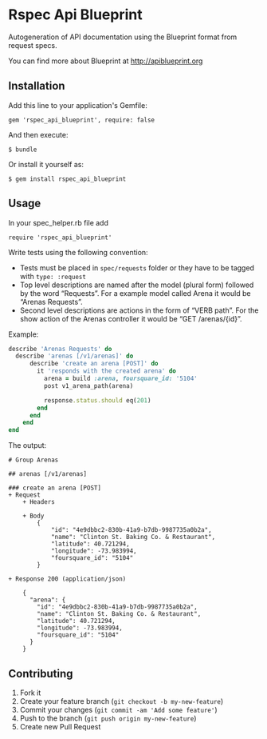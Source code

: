 # Rspec Api Blueprint

Autogeneration of API documentation using the Blueprint format from request specs.

You can find more about Blueprint at http://apiblueprint.org

## Installation

Add this line to your application's Gemfile:

    gem 'rspec_api_blueprint', require: false

And then execute:

    $ bundle

Or install it yourself as:

    $ gem install rspec_api_blueprint

## Usage

In your spec_helper.rb file add

    require 'rspec_api_blueprint'

Write tests using the following convention:

- Tests must be placed in `spec/requests` folder or they have to be tagged with `type: :request`
- Top level descriptions are named after the model (plural form) followed by the word “Requests”. For a example model called Arena it would be “Arenas Requests”.
- Second level descriptions are actions in the form of “VERB path”. For the show action of the Arenas controller it would be “GET /arenas/{id}”.

Example:

```ruby
describe 'Arenas Requests' do
  describe 'arenas [/v1/arenas]' do
      describe 'create an arena [POST]' do
        it 'responds with the created arena' do
          arena = build :arena, foursquare_id: '5104'
          post v1_arena_path(arena)

          response.status.should eq(201)
        end
      end
    end
end
```

The output:

    # Group Arenas
    
    ## arenas [/v1/arenas]
    
    ### create an arena [POST]
    + Request
        + Headers
            
        + Body
            {
                "id": "4e9dbbc2-830b-41a9-b7db-9987735a0b2a",
                "name": "Clinton St. Baking Co. & Restaurant",
                "latitude": 40.721294,
                "longitude": -73.983994,
                "foursquare_id": "5104"
            }

    + Response 200 (application/json)

        {
          "arena": {
            "id": "4e9dbbc2-830b-41a9-b7db-9987735a0b2a",
            "name": "Clinton St. Baking Co. & Restaurant",
            "latitude": 40.721294,
            "longitude": -73.983994,
            "foursquare_id": "5104"
          }
        }


## Contributing

1. Fork it
2. Create your feature branch (`git checkout -b my-new-feature`)
3. Commit your changes (`git commit -am 'Add some feature'`)
4. Push to the branch (`git push origin my-new-feature`)
5. Create new Pull Request
